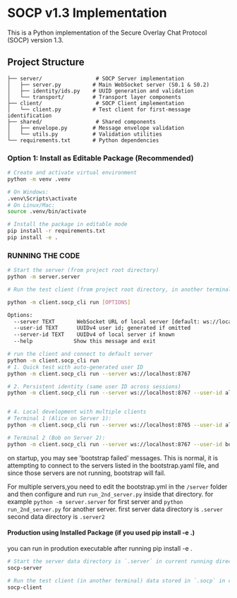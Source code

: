 # SOCP v1.3 Implementation

This is a Python implementation of the Secure Overlay Chat Protocol (SOCP) version 1.3.

## Project Structure

```
├── server/                 # SOCP Server implementation
│   ├── server.py          # Main WebSocket server (S0.1 & S0.2)
│   ├── identity/ids.py    # UUID generation and validation
│   └── transport/         # Transport layer components
├── client/                 # SOCP Client implementation  
│   └── client.py          # Test client for first-message identification
├── shared/                 # Shared components
│   ├── envelope.py        # Message envelope validation
│   └── utils.py           # Validation utilities
└── requirements.txt       # Python dependencies
```

### Option 1: Install as Editable Package (Recommended)

```bash
# Create and activate virtual environment
python -m venv .venv

# On Windows:
.venv\Scripts\activate
# On Linux/Mac:
source .venv/bin/activate

# Install the package in editable mode
pip install -r requirements.txt
pip install -e .
```


### RUNNING THE CODE 

```bash
# Start the server (from project root directory)
python -m server.server

# Run the test client (from project root directory, in another terminal)

python -m client.socp_cli run [OPTIONS]

Options:
  --server TEXT       WebSocket URL of local server [default: ws://localhost:8765]
  --user-id TEXT      UUIDv4 user id; generated if omitted
  --server-id TEXT    UUIDv4 of local server if known
  --help             Show this message and exit

# run the client and connect to default server
python -m client.socp_cli run 
# 1. Quick test with auto-generated user ID
python -m client.socp_cli run --server ws://localhost:8767

# 2. Persistent identity (same user ID across sessions)
python -m client.socp_cli run --server ws://localhost:8767 --user-id alice-uuid-here


# 4. Local development with multiple clients
# Terminal 1 (Alice on Server 1):
python -m client.socp_cli run --server ws://localhost:8765 --user-id alice-id

# Terminal 2 (Bob on Server 2):
python -m client.socp_cli run --server ws://localhost:8767 --user-id bob-id
```

on startup, you may see 'bootstrap failed' messages. This is normal, it is attempting to connect to the servers listed in the bootstrap.yaml file, and since those servers are not running, bootstrap will fail.

For multiple servers,you need to edit the bootstrap.yml in the `/server`  folder and then configure and run `run_2nd_server.py` inside that directory.
for example
`python -m server.server` for first server and `python run_2nd_server.py` for another server. first server data directory is `.server` second data directory is `.server2`

#### Production using Installed Package (if you used pip install -e .)
you can run in prodution executable after running pip install -e .
```bash
# Start the server data directory is `.server` in current running directory 
socp-server 

# Run the test client (in another terminal) data stored in `.socp` in current running directory
socp-client
```



```